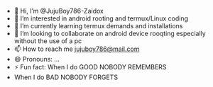 - 👋 Hi, I’m @JujuBoy786-Zaidox
- 👀 I’m interested in android rooting and termux/Linux coding
- 🌱 I’m currently learning termux demands and installations 
- 💞️ I’m looking to collaborate on android device rooqting especially without the use of a pc
- 📫 How to reach me jujuboy786@mail.com 
- 😄 Pronouns: ...
- ⚡ Fun fact: When I do GOOD NOBODY REMEMBERS
- When I do BAD NOBODY FORGETS

<!---
JujuBoy786-Zaidox/JujuBoy786-Zaidox is a ✨ special ✨ repository because its `README.md` (this file) appears on your GitHub profile.
You can click the Preview link to take a look at your changes.
--->
